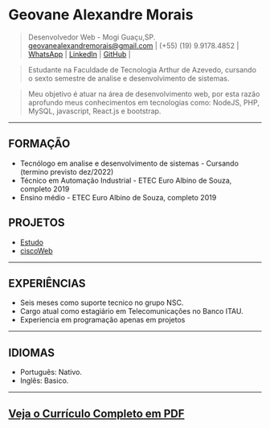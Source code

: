 # Geovane Alexandre Morais 
> Desenvolvedor Web - Mogi Guaçu,SP.\
> [geovanealexandremorais@gmail.com](mailto:geovanealexandremorais@gmail.com)
| (+55) (19) 9.9178.4852
| [WhatsApp](https://api.whatsapp.com/send?phone=5519991784852)
| [LinkedIn](https://www.linkedin.com/in/geovane-alexandre-morais-b901561a5/)
| [GitHub](https://github.com/geovane-morais) |

> Estudante na Faculdade de Tecnologia Arthur de Azevedo, cursando o sexto semestre de analise e desenvolvimento de sistemas.

> Meu objetivo é atuar na área de desenvolvimento web, por esta razão aprofundo meus conhecimentos em tecnologias como: NodeJS, PHP, MySQL, javascript, React.js e bootstrap.
-----

## FORMAÇÃO
- Tecnólogo em analise e desenvolvimento de sistemas - Cursando (termino previsto dez/2022)
- Técnico em Automação Industrial - ETEC Euro Albino de Souza, completo 2019
- Ensino médio - ETEC Euro Albino de Souza, completo 2019


## PROJETOS
- [Estudo](https://github.com/geovane-morais/web)
- [ciscoWeb](https://github.com/geovane-morais/ciscoWeb)
-----

## EXPERIÊNCIAS
- Seis meses como suporte tecnico no grupo NSC.
- Cargo atual como estagiário em Telecomunicações no Banco ITAU.
- Experiencia em programação apenas em projetos
-----

## IDIOMAS
- Português: Nativo.
- Inglês: Basico.
-----

## [Veja o Currículo Completo em PDF](/docs/GeovaneMorais.pdf)
